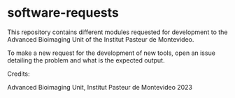 # software-requests

This repository contains different modules requested for development to the Advanced Bioimaging Unit of the Institut Pasteur de Montevideo.

To make a new request for the development of new tools, open an issue detailing the problem and what is the expected output.

Credits:

Advanced Bioimaging Unit, Institut Pasteur de Montevideo 2023
